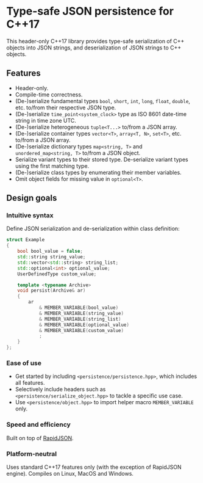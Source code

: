 # Type-safe JSON persistence for C++17

This header-only C++17 library provides type-safe serialization of C++ objects into JSON strings, and deserialization of JSON strings to C++ objects.

## Features

* Header-only.
* Compile-time correctness.
* (De-)serialize fundamental types `bool`, `short`, `int`, `long`, `float`, `double`, etc. to/from their respective JSON type.
* (De-)serialize `time_point<system_clock>` type as ISO 8601 date-time string in time zone UTC.
* (De-)serialize heterogeneous `tuple<T...>` to/from a JSON array.
* (De-)serialize container types `vector<T>`, `array<T, N>`, `set<T>`, etc. to/from a JSON array.
* (De-)serialize dictionary types `map<string, T>` and `unordered_map<string, T>` to/from a JSON object.
* Serialize variant types to their stored type. De-serialize variant types using the first matching type.
* (De-)serialize class types by enumerating their member variables.
* Omit object fields for missing value in `optional<T>`.

## Design goals

### Intuitive syntax

Define JSON serialization and de-serialization within class definition:

```cpp
struct Example
{
    bool bool_value = false;
    std::string string_value;
    std::vector<std::string> string_list;
    std::optional<int> optional_value;
    UserDefinedType custom_value;

    template <typename Archive>
    void persist(Archive& ar)
    {
        ar
            & MEMBER_VARIABLE(bool_value)
            & MEMBER_VARIABLE(string_value)
            & MEMBER_VARIABLE(string_list)
            & MEMBER_VARIABLE(optional_value)
            & MEMBER_VARIABLE(custom_value)
            ;
    }
};
```

### Ease of use

* Get started by including `<persistence/persistence.hpp>`, which includes all features.
* Selectively include headers such as `<persistence/serialize_object.hpp>` to tackle a specific use case.
* Use `<persistence/object.hpp>` to import helper macro `MEMBER_VARIABLE` only.

### Speed and efficiency

Built on top of [RapidJSON](https://rapidjson.org/).

### Platform-neutral

Uses standard C++17 features only (with the exception of RapidJSON engine). Compiles on Linux, MacOS and Windows.
